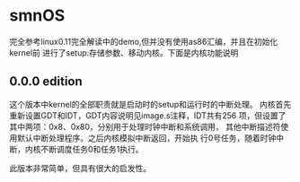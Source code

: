# smnOS
完全参考linux0.11完全解读中的demo,但并没有使用as86汇编，并且在初始化kernel前
进行了setup:存储参数、移动内核。下面是内核功能说明

## 0.0.0 edition
这个版本中kernel的全部职责就是启动时的setup和运行时的中断处理。
内核首先重新设置GDT和IDT，GDT内容说明见image.s注释，IDT共有256
项，但设置了其中两项：0x8、0x80，分别用于处理时钟中断和系统调用，
其他中断描述符使用默认中断处理程序。之后内核模拟中断返回，开始执
行0号任务，随着时钟中断，内核不断调度任务0和任务1执行。

此版本非常简单，但具有很大的启发性。
